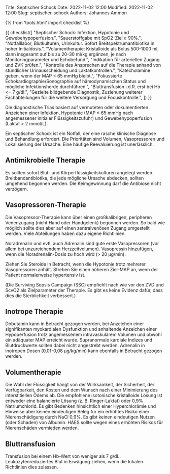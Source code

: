 Title: Septischer Schock
Date: 2022-11-02 12:00
Modified: 2022-11-02 12:00
Slug: septischer-schock
Authors: Johannes Ammon

{% from 'tools.html' import checklist %}

{{ checklist([
"Septischer Schock: Infektion, Hypotonie und Gewebehypoperfusion.",
"Sauerstoffgabe mit SpO2-Ziel ≥ 90%.",
"Notfalllabor, Blutkulturen, Urinkultur. Sofort Breitspektrumantibiotika in hoher Initialdosis.",
"Volumentherapie: Kristalloide als Bolus 500-1000&nbsp;ml, dann insgesamt auf bis zu 20-30&nbsp;ml/kg ergänzen, je nach Monitoringparameter und Echobefund.",
"Indikation für arteriellen Zugang und ZVK prüfen.",
"Kontrolle des Ansprechen auf die Therapie anhand von stündlicher Urinausscheidung und Laktatkontrollen.",
"Katecholamine geben, wenn der MAP < 65&nbsp;mmHg bleibt.",
"Fokussierte Echokardiographie/Sonographie auf hämodynamischen Status und mögliche Infektionsherde durchführen.",
"Bluttransfusion i.d.R. erst bei Hb <= 7&nbsp;g/dl.",
"Gezielte bildgebende Diagnostik, Zuziehung weiterer Fachabteilungen für die weitere Versorgung und Focuskontrolle.",
]) }}

Die diagnostische Trias basiert auf vermuteten oder dokumentierten Anzeichen einer Infektion, Hypotonie (MAP ≤ 65&nbsp;mmHg nach angemessener initialer Flüssigkeitszufuhr) und Gewebehypoperfusion (Laktat > 2&nbsp;mmol/L).

Ein septischer Schock ist ein Notfall, der eine rasche klinische Diagnose und Behandlung erfordert. Die Prioritäten sind Volumen, Vasopressoren und Lokalisierung der Ursache. Eine häufige Reevaluierung ist unerlässlich.

## Antimikrobielle Therapie

Es sollten sofort Blut- und Körperflüssigkeitskulturen angelegt werden. Breitbandantibiotika, die jede mögliche Ursache abdecken, sollten umgehend begonnen werden. Die Keimgewinnung darf die Antibiose nicht verzögern.

## Vasopressoren-Therapie

Die Vasopressor-Therapie kann über einen großkalibrigen, peripheren Venenzugang (nicht Hand oder Handgelenk) begonnen werden. So bald wie möglich sollte dies aber auf einen zentralvenösen Zugang umgestellt werden. Viele Abteilungen haben dazu eigene Richtlinien.

Noradrenalin und evtl. auch Adrenalin sind gute erste Vasopressoren (vor allem bei unzureichendem Herzzeitvolumen). Vasopressin hinzufügen, wenn die Noradrenalin-Dosis zu hoch wird (> 20&nbsp;µg/min).

Ziehen Sie Steroide in Betracht, wenn die Hypotonie trotz mehrerer Vasopressoren anhält. Streben Sie einen höheren Ziel-MAP an, wenn der Patient normalerweise hypertensiv ist.

(Die Surviving Sepsis Campaign (SSC) empfiehlt nach wie vor den ZVD und ScvO2 als Zielparameter der Therapie. Es gibt es keine Evidenz dafür, dass dies die Sterblichkeit verbessert.)

## Inotrope Therapie

Dobutamin kann in Betracht gezogen werden, bei Anzeichen einer signifikanten myokardialen Dysfunktion und anhaltende Anzeichen einer Hypoperfusion trotz angemessenem intravaskulärem Volumen und obwohl ein adäquater MAP erreicht wurde. Supranormale kardiale Indizes und Blutdruckwerte sollten dabei nicht angestrebt werden. Adrenalin in inotropen Dosen (0,01-0,08&nbsp;µg/kg/min) kann ebenfalls in Betracht gezogen werden.

## Volumentherapie

Die Wahl der Flüssigkeit hängt von der Wirksamkeit, der Sicherheit, der Verfügbarkeit, den Kosten und dem Wunsch nach einer Minimierung des interstitiellen Ödems ab. Die empfohlene isotonische kristalloide Lösung ist entweder eine balancierte Lösung (z. B. Ringer-Laktat) oder 0,9% Natriumchlorid. Es gibt Bedenken hinsichtlich einer Hyperchlorämie und Hinweise aber keinen eindeutigen Beleg für ein erhöhtes Risiko einer Nierenschädigung durch NaCl 0,9%. Es gibt keinen eindeutigen Nutzen (oder Schaden) von Albumin. HAES sollte wegen eines erhöhten Risikos für Nierenschäden vermieden werden.

## Bluttransfusion

Transfusion bei einem Hb-Wert von weniger als 7&nbsp;g/dL. Leukozytenreduziertes Blut in Erwägung ziehen, wenn die lokalen Richtlinien dies zulassen.
